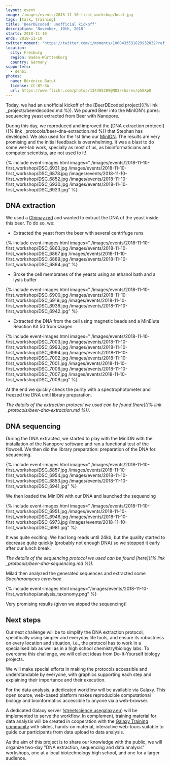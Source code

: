 ```yaml
---
layout: event
image: /images/events/2018-11-10-first_workshop/head.jpg
tags: [talk, training]
title: 'BeerDEcoded: unofficial kickoff'
description: 'November, 10th, 2018'
starts: 2018-11-10
ends: 2018-11-10
twitter_moment: 'https://twitter.com/i/moments/1068433531829932032?ref_src=twsrc%5Etfw'
location:
  city: Freiburg
  region: Baden-Württemberg
  country: Germany
supporters:
  - denbi
photos:
  name: Bérénice Batut
  license: CC-BY-SA
  url: https://www.flickr.com/photos/134305289@N03/shares/p58Xp0
---
```


Today, we had an unofficial kickoff of the [BeerDEcoded
project]({% link _projects/beerdecoded.md %}). We poured Beer into the MinION's
pores: sequencing yeast extracted from Beer with Nanopore.

During this day, we reproduced and improved the [DNA extraction
protocol]({% link _protocols/beer-dna-extraction.md %}) that Stephan has
developed. We also used for the 1st time our
[MinION](nanoporetech.com/products/minion). The results are very promising and
the initial feedback is overwhelming. It was a blast to do some wet-lab work,
specially as most of us, as bioinformaticians and computer scientists, are not
used to it!

{% include event-images.html images="
  /images/events/2018-11-10-first_workshop/DSC_6931.jpg
  /images/events/2018-11-10-first_workshop/DSC_6878.jpg
  /images/events/2018-11-10-first_workshop/DSC_6852.jpg
  /images/events/2018-11-10-first_workshop/DSC_6930.jpg
  /images/events/2018-11-10-first_workshop/DSC_6923.jpg"
%}

## DNA extraction

We used a [Chimay red](http://chimay.com/bieres/rouge) and wanted to extract the
DNA of the yeast inside this beer. To do so, we:

- Extracted the yeast from the beer with several centrifuge runs

{% include event-images.html images="
  /images/events/2018-11-10-first_workshop/DSC_6863.jpg
  /images/events/2018-11-10-first_workshop/DSC_6867.jpg
  /images/events/2018-11-10-first_workshop/DSC_6889.jpg
  /images/events/2018-11-10-first_workshop/DSC_6894.jpg"
%}

- Broke the cell membranes of the yeasts using an ethanol bath and a lysis buffer

{% include event-images.html images="
  /images/events/2018-11-10-first_workshop/DSC_6900.jpg
  /images/events/2018-11-10-first_workshop/DSC_6919.jpg
  /images/events/2018-11-10-first_workshop/DSC_6938.jpg
  /images/events/2018-11-10-first_workshop/DSC_6942.jpg"
%}

- Extracted the DNA from the cell using magnetic beads and a MinElute Reaction Kit 50 from Qiagen

{% include event-images.html images="
  /images/events/2018-11-10-first_workshop/DSC_7003.jpg
  /images/events/2018-11-10-first_workshop/DSC_6993.jpg
  /images/events/2018-11-10-first_workshop/DSC_6994.jpg
  /images/events/2018-11-10-first_workshop/DSC_7002.jpg
  /images/events/2018-11-10-first_workshop/DSC_7001.jpg
  /images/events/2018-11-10-first_workshop/DSC_7006.jpg
  /images/events/2018-11-10-first_workshop/DSC_7007.jpg
  /images/events/2018-11-10-first_workshop/DSC_7009.jpg"
%}

At the end we quickly check the purity with a spectrophotometer and freezed the
DNA until library preparation.

*The details of the extraction protocol we used can be found [here]({% link
_protocols/beer-dna-extraction.md %}).*

## DNA sequencing

During the DNA extracted, we started to play with the MinION with the
installation of the Nanopore software and ran a functional test of the flowcell.
We then did the library preparation: preparation of the DNA for sequencing.

{% include event-images.html images="
  /images/events/2018-11-10-first_workshop/DSC_6857.jpg
  /images/events/2018-11-10-first_workshop/DSC_6954.jpg
  /images/events/2018-11-10-first_workshop/DSC_6853.jpg
  /images/events/2018-11-10-first_workshop/DSC_6941.jpg"
%}

We then loaded the MinION with our DNA and launched the sequencing

{% include event-images.html images="
  /images/events/2018-11-10-first_workshop/DSC_6951.jpg
  /images/events/2018-11-10-first_workshop/DSC_6946.jpg
  /images/events/2018-11-10-first_workshop/DSC_6973.jpg
  /images/events/2018-11-10-first_workshop/DSC_6981.jpg"
%}

It was quite exciting. We had long reads until 24kb, but the quality started to
decrease quite quickly (probably not enough DNA) so we stopped it early after
our lunch break.

*The details of the sequencing protocol we used can be found [here]({% link
_protocols/beer-dna-sequencing.md %}).*

Milad then analyzed the generated sequences and extracted some *Saccharomyces
cerevisae*.

{% include event-images.html images="/images/events/2018-11-10-first_workshop/analysis_taxonomy.png" %}

Very promising results (given we stoped the sequencing)!

## Next steps

Our next challenge will be to simplify the DNA extraction protocol, specifically
using simpler and everyday life tools, and ensure its robustness on every
location and situation, i.e., the protocol has to work in a specialised lab as
well as in a high school chemistry/biology labs. To overcome this challenge, we
will collect ideas from Do-It-Yourself biology projects.

We will make special efforts in making the protocols accessible and
understandable by everyone, with graphics supporting each step and explaining
their importance and their execution.

For the data analysis, a dedicated workflow will be available via Galaxy.  This
open source, web-based platform makes reproducible computational biology and
bioinformatics accessible to anyone via a web-browser.

A dedicated Galaxy server
([streetscience.usegalaxy.eu](https://streetscience.usegalaxy.eu/)) will be
implemented to serve the workflow. In complement, training material for data
analysis will be created in cooperation with the [Galaxy Training
community](https://galaxyproject.github.io/training-material/) with slides,
hands-on material, interactive web-tours suitable to guide our participants from
data upload to data analysis.

As the aim of this project is to share our knowledge with the public, we will
organize two-day "DNA extraction, sequencing and data analysis" workshops, one
at a local biotechnology high school, and one for a larger audience.
